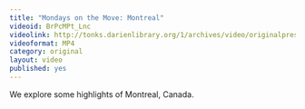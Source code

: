 ```yaml
---
title: "Mondays on the Move: Montreal"
videoid: BrPcMPt_Lnc
videolink: http://tonks.darienlibrary.org/1/archives/video/originalpresentations/20100827_montreal.mp4
videoformat: MP4
category: original
layout: video
published: yes
---
```


We explore some highlights of Montreal, Canada.